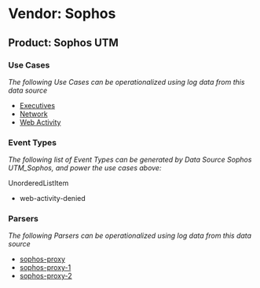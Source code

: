 Vendor: Sophos
==============
Product: Sophos UTM
-------------------

### Use Cases

_The following Use Cases can be operationalized using log data from this data source_

* [Executives](../UseCases/usecase_executives.md)
* [Network](../UseCases/usecase_network.md)
* [Web Activity](../UseCases/usecase_web_activity.md)


### Event Types

_The following list of Event Types can be generated by Data Source Sophos UTM_Sophos, and power the use cases above:_

UnorderedListItem
- web-activity-denied


### Parsers

_The following Parsers can be operationalized using log data from this data source_

* [sophos-proxy](../Parsers/parserContent_sophos-proxy.md)
* [sophos-proxy-1](../Parsers/parserContent_sophos-proxy-1.md)
* [sophos-proxy-2](../Parsers/parserContent_sophos-proxy-2.md)
